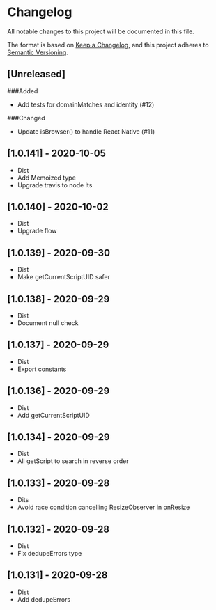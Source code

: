 # Changelog

All notable changes to this project will be documented in this file.

The format is based on [Keep a Changelog](https://keepachangelog.com/en/1.0.0/),
and this project adheres to [Semantic Versioning](https://semver.org/spec/v2.0.0.html).

## [Unreleased]

###Added

- Add tests for domainMatches and identity (#12)

###Changed

- Update isBrowser() to handle React Native (#11)

## [1.0.141] - 2020-10-05

- Dist
- Add Memoized type
- Upgrade travis to node lts

## [1.0.140] - 2020-10-02

- Dist
- Upgrade flow

## [1.0.139] - 2020-09-30

- Dist
- Make getCurrentScriptUID safer

## [1.0.138] - 2020-09-29

- Dist
- Document null check

## [1.0.137] - 2020-09-29

- Dist
- Export constants

## [1.0.136] - 2020-09-29

- Dist
- Add getCurrentScriptUID

## [1.0.134] - 2020-09-29

- Dist
- All getScript to search in reverse order

## [1.0.133] - 2020-09-28

- Dits
- Avoid race condition cancelling ResizeObserver in onResize

## [1.0.132] - 2020-09-28

- Dist
- Fix dedupeErrors type

## [1.0.131] - 2020-09-28

- Dist
- Add dedupeErrors
